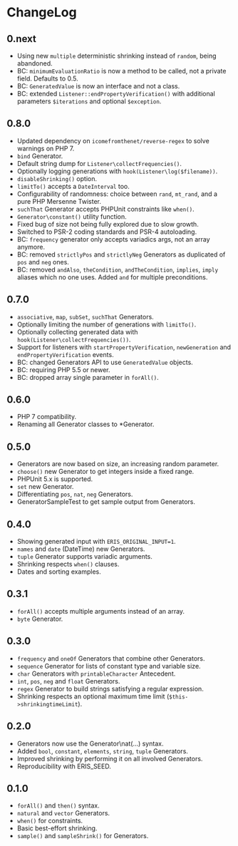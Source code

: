 # ChangeLog

## 0.next

* Using new `multiple` deterministic shrinking instead of `random`, being abandoned.
* BC: `minimumEvaluationRatio` is now a method to be called, not a private field. Defaults to 0.5.
* BC: `GeneratedValue` is now an interface and not a class.
* BC: extended `Listener::endPropertyVerification()` with additional parameters `$iterations` and optional `$exception`.

## 0.8.0

* Updated dependency on `icomefromthenet/reverse-regex` to solve warnings on PHP 7.
* `bind` Generator.
* Default string dump for `Listener\collectFrequencies()`.
* Optionally logging generations with `hook(Listener\log($filename))`.
* `disableShrinking()` option.
* `limitTo()` accepts a `DateInterval` too.
* Configurability of randomness: choice between `rand`, `mt_rand`, and a pure PHP Mersenne Twister.
* `suchThat` Generator accepts PHPUnit constraints like `when()`.
* `Generator\constant()` utility function.
* Fixed bug of size not being fully explored due to slow growth.
* Switched to PSR-2 coding standards and PSR-4 autoloading.
* BC: `frequency` generator only accepts variadics args, not an array anymore.
* BC: removed `strictlyPos` and `strictlyNeg` Generators as duplicated of `pos` and `neg` ones.
* BC: removed `andAlso`, `theCondition`, `andTheCondition`, `implies`, `imply` aliases which no one uses. Added `and` for multiple preconditions.

## 0.7.0

* `associative`, `map`, `subSet`, `suchThat` Generators.
* Optionally limiting the number of generations with `limitTo()`.
* Optionally collecting generated data with `hook(Listener\collectFrequencies())`.
* Support for listeners with `startPropertyVerification`, `newGeneration` and `endPropertyVerification` events.
* BC: changed Generators API to use `GeneratedValue` objects.
* BC: requiring PHP 5.5 or newer.
* BC: dropped array single parameter in `forAll()`.

## 0.6.0

* PHP 7 compatibility.
* Renaming all Generator classes to *Generator.

## 0.5.0

* Generators are now based on size, an increasing random parameter.
* `choose()` new Generator to get integers inside a fixed range.
* PHPUnit 5.x is supported.
* `set` new Generator.
* Differentiating `pos`, `nat`, `neg` Generators.
* GeneratorSampleTest to get sample output from Generators.

## 0.4.0

* Showing generated input with `ERIS_ORIGINAL_INPUT=1`.
* `names` and `date` (DateTime) new Generators.
* `tuple` Generator supports variadic arguments.
* Shrinking respects `when()` clauses.
* Dates and sorting examples.

## 0.3.1

* `forAll()` accepts multiple arguments instead of an array.
* `byte` Generator.

## 0.3.0

* `frequency` and `oneOf` Generators that combine other Generators. 
* `sequence` Generator for lists of constant type and variable size.
* `char` Generators with `printableCharacter` Antecedent.
* `int`, `pos`, `neg` and `float` Generators.
* `regex` Generator to build strings satisfying a regular expression.
* Shrinking respects an optional maximum time limit (`$this->shrinkingtimeLimit`).

## 0.2.0

* Generators now use the Generator\nat(...) syntax.
* Added `bool`, `constant`, `elements`, `string`, `tuple` Generators.
* Improved shrinking by performing it on all involved Generators.
* Reproducibility with ERIS_SEED.

## 0.1.0

* `forAll()` and `then()` syntax.
* `natural` and `vector` Generators.
* `when()` for constraints.
* Basic best-effort shrinking.
* `sample()` and `sampleShrink()` for Generators.
